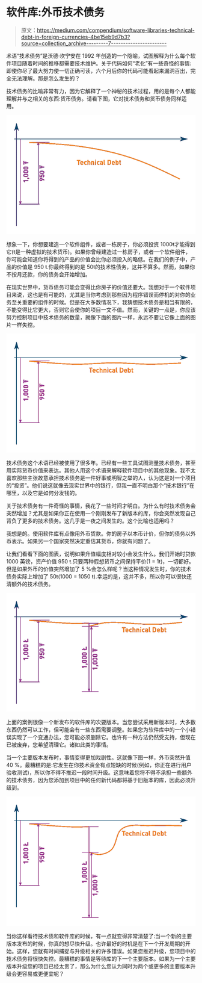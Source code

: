 # 软件库:外币技术债务

> 原文：<https://medium.com/compendium/software-libraries-technical-debt-in-foreign-currencies-4be15eb9d7b3?source=collection_archive---------7----------------------->

术语“技术债务”是沃德·坎宁安在 1992 年创造的一个隐喻，试图解释为什么每个软件项目随着时间的推移都需要技术维护。关于代码如何“老化”有一些奇怪的事情:即使你尽了最大努力使一切正确可读，六个月后你的代码可能看起来漏洞百出，完全无法理解。那是怎么发生的？

技术债务的比喻非常有力，因为它解释了一个神秘的技术过程，用的是每个人都能理解并与之相关的东西:货币债务。请看下图，它对技术债务和货币债务同样适用。

![](img/f8afad02fd0e4140ee1c692196c288a2.png)

想象一下，你想要建造一个软件组件，或者一栋房子，你必须投资 1000ŧ才能得到它(ŧ是一种虚拟的技术货币)。如果你曾经建造过一栋房子，或者一个软件组件，你可能会知道你将得到的产品的价值会比你必须投入的略低。在我们的例子中，产品的价值是 950 ŧ.你最终得到的是 50ŧ的技术性债务，这并不算多。然而，如果你不按月还款，你的债务会开始增加。

在现实世界中，货币债务可能会变得比你房子的价值还要大。我想对于一个软件项目来说，这也是有可能的，尤其是当你考虑到那些因为程序错误而停机的对你的业务至关重要的组件的时候。但是在大多数情况下，我猜想技术债务是相当有限的，不能变得比它更大，否则它会使你的项目一文不值。然而，关键的一点是，你应该努力控制项目中技术债务的数量，就像下面的图片一样，永远不要让它像上面的图片一样失控。

![](img/7ad819582a047a561f0c84b5150494f8.png)

技术债务这个术语已经被使用了很多年。已经有一些工具试图测量技术债务，甚至用实际货币价值来表达。其他人用这个术语来解释软件项目中的其他现象。我不太喜欢那些主张故意承担技术债务是一件好事或明智之举的人，认为这是对一个项目的“投资”。他们说这就像去现实世界中的银行，但我一直不明白那个“技术银行”在哪里，以及它是如何分发钱的。

关于技术债务有一件奇怪的事情，我花了一些时间才明白。为什么有时技术债务会突然增加？尤其是如果你正在使用一个刚刚发布了新版本的库，你会突然发现自己背负了更多的技术债务。这几乎是一夜之间发生的。这个比喻也适用吗？

我想是的。使用软件库有点像用外币贷款。你的房子以本币计价，但你的债务以外币表示。如果另一个国家突然决定重估其货币，你就有问题了。

让我们看看下面的图表，说明如果升值幅度相对较小会发生什么。我们开始时贷款 1000 英镑，资产价值 950 ŧ.只要两种假想货币之间保持平价(1 = 1ŧ)，一切都好。但是如果外币的价值突然增加了 5 %会怎么样呢？当这种情况发生时，你的技术债务实际上增加了 50ŧ(1000 = 1050 ŧ).幸运的是，这并不多，所以你可以很快还清额外的技术债务。

![](img/8f77d1c86caf57df216293ef6df59509.png)

上面的案例很像一个新发布的软件库的次要版本。当您尝试采用新版本时，大多数东西仍然可以工作，但可能会有一些东西需要调整。如果您为软件库中的一个小错误实现了一个变通办法，您可能必须删除它。也许有一种方法仍然受支持，但现在已被废弃，您希望清理它。诸如此类的事情。

当一个主要版本发布时，事情变得更加戏剧性。这就像下图一样，外币突然升值 40 %。最糟糕的是:它发生在你技术资金有点短缺的时候(例如，你正在进行用户验收测试)，所以你不得不推迟一段时间升级。这意味着您将不得不承担一些额外的技术债务，因为您添加到项目中的任何新代码都将基于旧版本的库，因此必须升级到。

![](img/fbbcab492c42abfe27208035a7e290f3.png)

当你这样看待技术债和软件库的时候，有一点就变得非常清楚了:当一个新的主要版本发布的时候，你真的想尽快升级。也许最好的时机是在下一个开发周期的开始。这样，您就有时间捕捉与升级相关的许多错误。如果您推迟升级，您项目中的技术债务将很快失控。最糟糕的事情是等待库的下一个主要版本。如果为一个主要版本升级您的项目已经太贵了，那么为什么您认为同时为两个或更多的主要版本升级会更容易或更便宜呢？